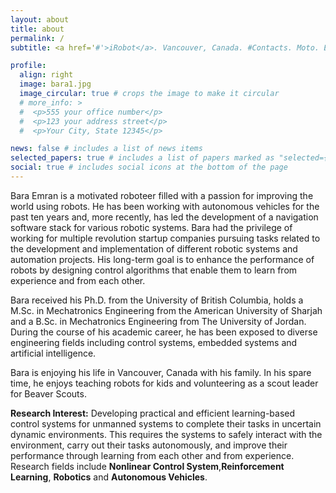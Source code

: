 ```yaml
---
layout: about
title: about
permalink: /
subtitle: <a href='#'>iRobot</a>. Vancouver, Canada. #Contacts. Moto. Etc.

profile:
  align: right
  image: bara1.jpg
  image_circular: true # crops the image to make it circular
  # more_info: >
  #  <p>555 your office number</p>
  #  <p>123 your address street</p>
  #  <p>Your City, State 12345</p>

news: false # includes a list of news items
selected_papers: true # includes a list of papers marked as "selected={true}"
social: true # includes social icons at the bottom of the page
---
```

Bara Emran is a motivated roboteer filled with a passion for improving the world using robots. He has been working with autonomous vehicles for the past ten years and, more recently, has led the development of a navigation software stack for various robotic systems. Bara had the privilege of working for multiple revolution startup companies pursuing tasks related to the development and implementation of different robotic systems and automation projects. His long-term goal is to enhance the performance of robots by designing control algorithms that enable them to learn from experience and from each other.

Bara received his Ph.D. from the University of British Columbia, holds a M.Sc. in Mechatronics Engineering from the American University of Sharjah and a B.Sc. in Mechatronics Engineering from The University of Jordan. During the course of his academic career, he has been exposed to diverse engineering fields including control systems, embedded systems and artificial intelligence.

Bara is enjoying his life in Vancouver, Canada with his family. In his spare time, he enjoys teaching robots for kids and volunteering as a scout leader for Beaver Scouts. 

**Research Interest:**
Developing practical and efficient learning-based control systems for unmanned systems to complete their
tasks in uncertain dynamic environments. This requires the systems to safely interact with the environment,
carry out their tasks autonomously, and improve their performance through learning from each other and
from experience. Research fields include **Nonlinear Control System**,**Reinforcement Learning**, **Robotics** and **Autonomous Vehicles**.
